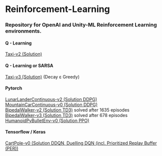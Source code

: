 # Reinforcement-Learning

### Repository for OpenAI and Unity-ML Reinforcement Learning environments.

#### Q - Learning
[Taxi-v2 (Solution)](OpenAI/Taxi-v2)

#### Q - Learning or SARSA
[Taxi-v3 (Solution)](OpenAI/Taxi-v3) (Decay ε Greedy)

#### Pytorch  
[LunarLanderContinuous-v2 (Solution DDPG)](OpenAI/LunarLander-v2)  
[MountainCarContinuous-v0 (Solution DDPG)](OpenAI/MountainCarContinuous-v0)  
[BipedalWalker-v2 (Solution TD3)](OpenAI/BipedalWalker-v2) solved after 1635 episodes  
[BipedalWalker-v3 (Solution TD3)](OpenAI/BipedalWalker-v3) solved after 678 episodes  
[HumanoidPyBulletEnv-v0 (Solution PPO)](OpenAI/HumanoidPyBulletEnv-v0)

#### Tensorflow / Keras
[CartPole-v0 (Solution DDQN, Duelling DQN (incl. Prioritized Replay Buffer (PER))](OpenAI/CartPole-v0)
